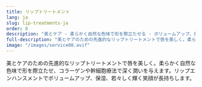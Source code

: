 ```yaml
---
title: リップトリートメント
lang: ja
slug: lip-treatments-ja
order: 8
description: "美とケア - 柔らかく自然な色味で形を際立たせる - ボリュームアップ、保湿、若々しく輝く笑顔が長持ち。"
full-description: "美とケアのための先進的なリップトリートメントで唇を美しく。柔らかく自然な色味で形を際立たせ、コラーゲンや幹細胞療法で深く潤いを与えます。リップエンハンスメントでボリュームアップ、保湿、若々しく輝く笑顔が長持ちします。"
image: "/images/service08.avif"
---
```


美とケアのための先進的なリップトリートメントで唇を美しく。柔らかく自然な色味で形を際立たせ、コラーゲンや幹細胞療法で深く潤いを与えます。リップエンハンスメントでボリュームアップ、保湿、若々しく輝く笑顔が長持ちします。
